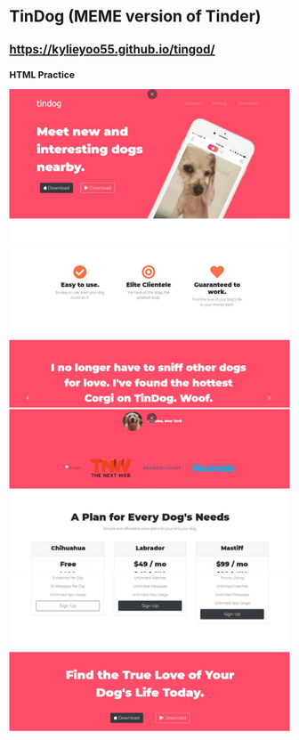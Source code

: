 # TinDog (MEME version of Tinder)
## https://kylieyoo55.github.io/tingod/
### HTML Practice

![My image](https://github.com/kylieyoo55/tindog/blob/master/images/pic01.JPG?raw=true)
![My image](https://github.com/kylieyoo55/tindog/blob/master/images/pic02.JPG?raw=true)
![My image](https://github.com/kylieyoo55/tindog/blob/master/images/pic03.JPG?raw=true)
![My image](https://github.com/kylieyoo55/tindog/blob/master/images/pic04.JPG?raw=true)

